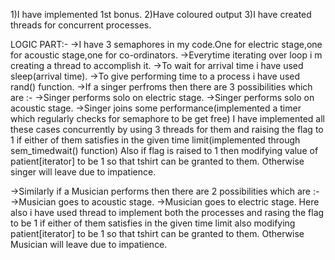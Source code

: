1)I have implemented 1st bonus.
2)Have coloured output
3)I have created threads for concurrent processes.

LOGIC PART:-
->I have 3 semaphores in my code.One for electric stage,one for acoustic stage,one for co-ordinators.
->Everytime iterating over loop i m creating a thread to accomplish it.
->To wait for arrival time i have used sleep(arrival time).
->To give performing time to a process i have used rand() function.
->If a singer perfroms then there are 3 possibilities which are :-
			->Singer performs solo on electric stage.
			->Singer performs solo on acoustic stage.
			->Singer joins some performance(implemented a timer which regularly checks for semaphore to be get free)
		I have implemented all these cases concurrently by using 3 threads for them and raising the flag to 1 if either of 
		them satisfies in the given time limit(implemented through sem_timedwait() function)
		Also if flag is raised to 1 then modifying value of patient[iterator] to be 1 so that tshirt can be granted to them.
		Otherwise singer will leave due to impatience.

->Similarly if a Musician performs then there are 2 possibilities which are :-
			->Musician goes to acoustic stage.
			->Musician goes to electric stage.
		Here also i have used thread to implement both the processes and rasing the flag to be 1 if either of them satisfies
		in the given time limit also modifying patient[iterator] to be 1 so that tshirt can be granted to them. 
		Otherwise Musician will leave due to impatience.
